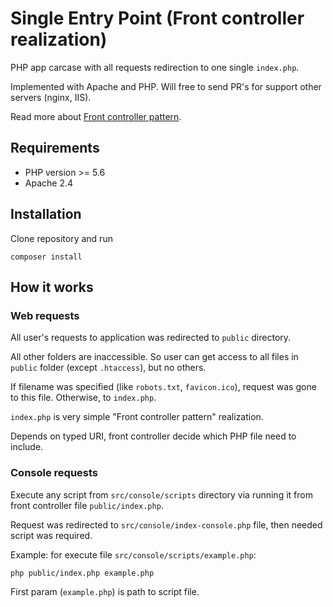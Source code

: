# Single Entry Point (Front controller realization)
PHP app carcase with all requests redirection to one single `index.php`.

Implemented with Apache and PHP. Will free to send PR's for support other servers (nginx, IIS).

Read more about [Front controller pattern](https://en.wikipedia.org/wiki/Front_controller).

## Requirements
* PHP version >= 5.6
* Apache 2.4

## Installation
Clone repository and run
```
composer install
```
## How it works
### Web requests
All user's requests to application was redirected to `public` directory.

All other folders are inaccessible. So user can get access to all files in `public` folder (except `.htaccess`), but no others.

If filename was specified (like `robots.txt`, `favicon.ico`), request was gone to this file. Otherwise, to `index.php`.

`index.php` is very simple "Front controller pattern" realization.

Depends on typed URI, front controller decide which PHP file need to include.

### Console requests
Execute any script from `src/console/scripts` directory via running it from front controller file `public/index.php`.

Request was redirected to `src/console/index-console.php` file, then needed script was required.

Example: for execute file `src/console/scripts/example.php`:
```
php public/index.php example.php
```
First param (`example.php`) is path to script file.